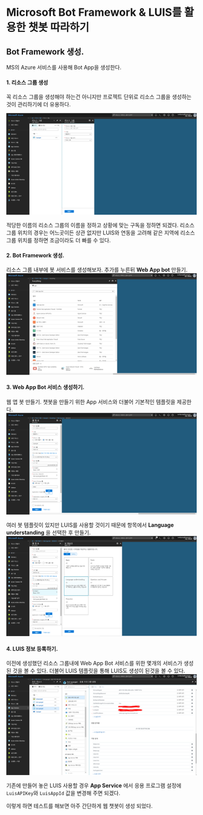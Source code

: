 # Microsoft Bot Framework & LUIS를 활용한 챗봇 따라하기

## Bot Framework 생성.
MS의 Azure 서비스를 사용해 Bot App을 생성한다.

#### 1. 리소스 그룹 생성
꼭 리소스 그룹을 생성해야 하는건 아니지만 프로젝트 단위로 리소스 그룹을 생성하는 것이 관리하기에 더 유용하다.

![image](/Images/botFramework&Luis/botframework/make_resource_group.png)

적당한 이름의 리소스 그룹의 이름을 정하고 상황에 맞는 구독을 정하면 되겠다. 리소스 그룹 위치의 경우는 어느곳이든 상관 없지만 LUIS와 연동을 고려해 같은 지역에 리소스 그룹 위치를 정하면 조금이라도 더 빠를 수 있다.

#### 2. Bot Framework 생성.
리소스 그룹 내부에 봇 서비스를 생성해보자. 추가를 누른뒤 **Web App bot** 만들기.
![image](/Images/botFramework&Luis/botframework/make_web_bot.png)

#### 3. Web App Bot 서비스 생성하기.
웹 앱 봇 만들기. 챗봇을 만들기 위한 App 서비스와 더불어 기본적인 템플릿을 제공한다.
![image](/Images/botFramework&Luis/botframework/make_setting.png)

여러 봇 템플릿이 있지만 LUIS를 사용할 것이기 때문에 항목에서 **Language understanding** 을 선택한 후 만들기.
![image](/Images/botFramework&Luis/botframework/bot_template.png)



#### 4. LUIS 정보 등록하기.
이전에 생성했던 리소스 그룹내에 Web App Bot 서비스를 위한 몇개의 서비스가 생성된 것을 볼 수 있다. 더불어 LUIS 템플릿을 통해 LUIS도 생성이 된것을 볼 수 있다.
![image](/Images/botFramework&Luis/botframework/luis_setting.png)

기존에 만들어 놓은 LUIS 사용할 경우 **App Service** 에서 응용 프로그램 설정에 `LuisAPIKey`와 `LuisAppId` 값을 변경해 주면 되겠다.

이렇게 하면 테스트를 해보면 아주 간단하게 웹 챗봇이 생성 되었다.
